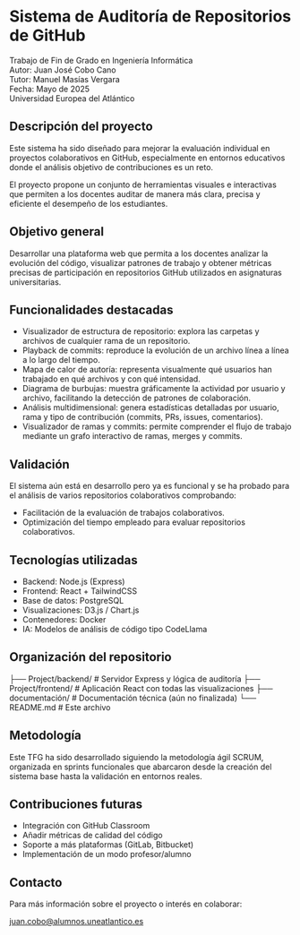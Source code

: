 # Sistema de Auditoría de Repositorios de GitHub

Trabajo de Fin de Grado en Ingeniería Informática  
Autor: Juan José Cobo Cano  
Tutor: Manuel Masías Vergara  
Fecha: Mayo de 2025  
Universidad Europea del Atlántico

## Descripción del proyecto

Este sistema ha sido diseñado para mejorar la evaluación individual en proyectos colaborativos en GitHub, especialmente en entornos educativos donde el análisis objetivo de contribuciones es un reto.

El proyecto propone un conjunto de herramientas visuales e interactivas que permiten a los docentes auditar de manera más clara, precisa y eficiente el desempeño de los estudiantes.

## Objetivo general

Desarrollar una plataforma web que permita a los docentes analizar la evolución del código, visualizar patrones de trabajo y obtener métricas precisas de participación en repositorios GitHub utilizados en asignaturas universitarias.

## Funcionalidades destacadas

- Visualizador de estructura de repositorio: explora las carpetas y archivos de cualquier rama de un repositorio.
- Playback de commits: reproduce la evolución de un archivo línea a línea a lo largo del tiempo.
- Mapa de calor de autoría: representa visualmente qué usuarios han trabajado en qué archivos y con qué intensidad.
- Diagrama de burbujas: muestra gráficamente la actividad por usuario y archivo, facilitando la detección de patrones de colaboración.
- Análisis multidimensional: genera estadísticas detalladas por usuario, rama y tipo de contribución (commits, PRs, issues, comentarios).
- Visualizador de ramas y commits: permite comprender el flujo de trabajo mediante un grafo interactivo de ramas, merges y commits.

## Validación

El sistema aún está en desarrollo pero ya es funcional y se ha probado para el análisis de varios repositorios colaborativos comprobando:

- Facilitación de la evaluación de trabajos colaborativos.
- Optimización del tiempo empleado para evaluar repositorios colaborativos.

## Tecnologías utilizadas

- Backend: Node.js (Express)
- Frontend: React + TailwindCSS
- Base de datos: PostgreSQL
- Visualizaciones: D3.js / Chart.js
- Contenedores: Docker
- IA: Modelos de análisis de código tipo CodeLlama

## Organización del repositorio

├── Project/backend/ # Servidor Express y lógica de auditoría
├── Project/frontend/ # Aplicación React con todas las visualizaciones
├── documentación/ # Documentación técnica (aún no finalizada)
└── README.md # Este archivo


## Metodología

Este TFG ha sido desarrollado siguiendo la metodología ágil SCRUM, organizada en sprints funcionales que abarcaron desde la creación del sistema base hasta la validación en entornos reales.

## Contribuciones futuras

- Integración con GitHub Classroom
- Añadir métricas de calidad del código
- Soporte a más plataformas (GitLab, Bitbucket)
- Implementación de un modo profesor/alumno

## Contacto

Para más información sobre el proyecto o interés en colaborar:

juan.cobo@alumnos.uneatlantico.es



